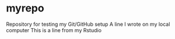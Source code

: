 # myrepo
Repository for testing my Git/GitHub setup
A line I wrote on my local computer
This is a line from my Rstudio

